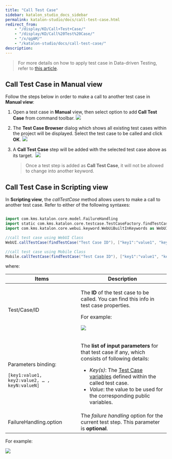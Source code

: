```yaml
---
title: "Call Test Case"
sidebar: katalon_studio_docs_sidebar
permalink: katalon-studio/docs/call-test-case.html
redirect_from:
    - "/display/KD/Call+Test+Case/"
    - "/display/KD/Call%20Test%20Case/"
    - "/x/qgAM/"
    - "/katalon-studio/docs/call-test-case/"
description:
---
```

> For more details on how to apply test case in Data-driven Testing, refer to [this article](https://docs.katalon.com/katalon-studio/docs/test-case-variables.html).

Call Test Case in Manual view
-----------------------------

Follow the steps below in order to make a call to another test case in **Manual view**:

1.  Open a test case in **Manual** view, then select option to add **Call Test Case** from command toolbar.
    ![](https://github.com/katalon-studio/docs-images/raw/master/katalon-studio/docs/call-test-case/image2017-6-30-203A383A7.png)


2.  The **Test Case Browser** dialog which shows all existing test cases within the project will be displayed. Select the test case to be called and click **OK**.
    ![](https://github.com/katalon-studio/docs-images/raw/master/katalon-studio/docs/call-test-case/image2017-2-9-103A23A56.png)


3.  A **Call Test Case** step will be added with the selected test case above as its target. 
    ![](https://github.com/katalon-studio/docs-images/raw/master/katalon-studio/docs/call-test-case/image2017-2-9-103A63A5.png)

    > Once a test step is added as **Call Test Case**, it will not be allowed to change into another keyword.


Call Test Case in Scripting view
--------------------------------

In **Scripting view**, the _callTestCase_ method allows users to make a call to another test case. Refer to either of the following syntaxes:

```groovy

import com.kms.katalon.core.model.FailureHandling
import static com.kms.katalon.core.testcase.TestCaseFactory.findTestCase
import com.kms.katalon.core.webui.keyword.WebUiBuiltInKeywords as WebUI

//call test case using WebUI Class
WebUI.callTestCase(findTestCase("Test Case ID"), ["key1":"value1", "key2":"value2", … , "keyN":"valueN"], FailureHandling.OPTIONAL)

//call test case using Mobile Class
Mobile.callTestCase(findTestCase("Test Case ID"), ["key1":"value1", "key2":"value2", … , "keyN":"valueN"], FailureHandling.OPTIONAL)
```

where:

<table>
    <thead>
        <tr>
            <th>Items</th>
            <th>Description</th>
        </tr>
    </thead>
    <tbody>
        <tr>
            <td>Test/Case/ID</td>
            <td>
                <p>The&nbsp;<strong>ID</strong>&nbsp;of the test case to be called. You can find this info in test case properties.</p>
                <p>For example:</p>
                <p><img src="https://github.com/katalon-studio/docs-images/raw/master/katalon-studio/docs/call-test-case/image2017-2-24-143A163A26.png"></p>
            </td>
        </tr>
        <tr>
            <td>
                <p>Parameters binding:</p>
                <pre><code class="language-groovy">[key1:value1, key2:value2, … , keyN:valueN]</code></pre>
            </td>
            <td>
                <p>The&nbsp;<strong>list of input parameters</strong>&nbsp;for that test case if any, which consists of following details:</p>
                <ul>
                    <li><em>Key(s)</em>: The <a class="external-link" href="https://docs.katalon.com/katalon-studio/docs/variable-types.html#test-case-variables" rel="nofollow">Test Case variables</a> defined within the called test case.</li>
                    <li><em>Value</em>: the value to be used for the corresponding public variables.</li>
                </ul>
            </td>
        </tr>
        <tr>
            <td>FailureHandling.option</td>
            <td>The <em>failure handling</em> option for the current test step. This parameter is <strong>optional</strong>.</td>
        </tr>
    </tbody>
</table>

For example:

![](https://github.com/katalon-studio/docs-images/raw/master/katalon-studio/docs/call-test-case/image2017-6-30-203A393A15.png)
